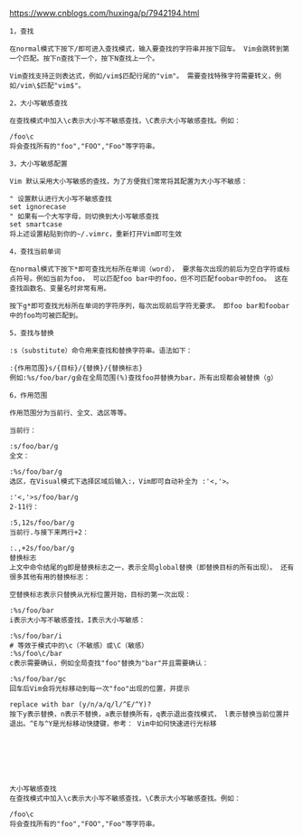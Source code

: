 https://www.cnblogs.com/huxinga/p/7942194.html

	1，查找

	在normal模式下按下/即可进入查找模式，输入要查找的字符串并按下回车。 Vim会跳转到第一个匹配。按下n查找下一个，按下N查找上一个。

	Vim查找支持正则表达式，例如/vim$匹配行尾的"vim"。 需要查找特殊字符需要转义，例如/vim\$匹配"vim$"。

	2，大小写敏感查找

	在查找模式中加入\c表示大小写不敏感查找，\C表示大小写敏感查找。例如：

	/foo\c
	将会查找所有的"foo","FOO","Foo"等字符串。

	3，大小写敏感配置

	Vim 默认采用大小写敏感的查找，为了方便我们常常将其配置为大小写不敏感：

	" 设置默认进行大小写不敏感查找
	set ignorecase
	" 如果有一个大写字母，则切换到大小写敏感查找
	set smartcase 
	将上述设置粘贴到你的~/.vimrc，重新打开Vim即可生效

	4，查找当前单词

	在normal模式下按下*即可查找光标所在单词（word）， 要求每次出现的前后为空白字符或标点符号。例如当前为foo， 可以匹配foo bar中的foo，但不可匹配foobar中的foo。 这在查找函数名、变量名时非常有用。

	按下g*即可查找光标所在单词的字符序列，每次出现前后字符无要求。 即foo bar和foobar中的foo均可被匹配到。

	5，查找与替换

	:s（substitute）命令用来查找和替换字符串。语法如下：

	:{作用范围}s/{目标}/{替换}/{替换标志}
	例如:%s/foo/bar/g会在全局范围(%)查找foo并替换为bar，所有出现都会被替换（g）

	6，作用范围

	作用范围分为当前行、全文、选区等等。

	当前行：

	:s/foo/bar/g
	全文：

	:%s/foo/bar/g
	选区，在Visual模式下选择区域后输入:，Vim即可自动补全为 :'<,'>。

	:'<,'>s/foo/bar/g
	2-11行：

	:5,12s/foo/bar/g
	当前行.与接下来两行+2：

	:.,+2s/foo/bar/g
	替换标志
	上文中命令结尾的g即是替换标志之一，表示全局global替换（即替换目标的所有出现）。 还有很多其他有用的替换标志：

	空替换标志表示只替换从光标位置开始，目标的第一次出现：

	:%s/foo/bar
	i表示大小写不敏感查找，I表示大小写敏感：

	:%s/foo/bar/i
	# 等效于模式中的\c（不敏感）或\C（敏感）
	:%s/foo\c/bar
	c表示需要确认，例如全局查找"foo"替换为"bar"并且需要确认：

	:%s/foo/bar/gc
	回车后Vim会将光标移动到每一次"foo"出现的位置，并提示

	replace with bar (y/n/a/q/l/^E/^Y)?
	按下y表示替换，n表示不替换，a表示替换所有，q表示退出查找模式， l表示替换当前位置并退出。^E与^Y是光标移动快捷键，参考： Vim中如何快速进行光标移

	 

	 

	 

	大小写敏感查找
	在查找模式中加入\c表示大小写不敏感查找，\C表示大小写敏感查找。例如：

	/foo\c
	将会查找所有的"foo","FOO","Foo"等字符串。

